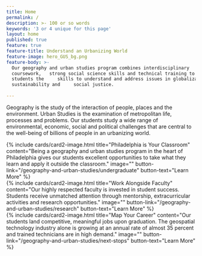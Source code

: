 ```yaml
---
title: Home
permalink: /
description: >- 100 or so words
keywords: '3 or 4 unique for this page'
layout: home
published: true
feature: true
feature-title: Understand an Urbanizing World
feature-image: hero_GUS_bg.png
feature-body: >-
  Our geography and urban studies program combines interdisciplinary
  coursework,   strong social science skills and technical training to give our
  students the     skills to understand and address issues in globalization,
  sustainability and     social justice.
  
---
```

Geography is the study of the interaction of people, places and the environment. Urban Studies is the examination of metropolitan life, processes and problems. Our students study a wide range of environmental, economic, social and political challenges that are central to the well-being of billions of people in an urbanizing world. 

<div class="row row-wide">
  <div class="col m12 l4">{% include cards/card2-image.html 
    title="Philadelphia is Your Classroom" 
    content="Being a geography and urban studies program in the heart of Philadelphia gives our students excellent opportunities to take what they learn and apply it outside the classroom." 
    image="" 
    button-link="/geography-and-urban-studies/undergraduate" 
    button-text="Learn More" %}
  </div>
  <div class="row row-wide">
    <div class="col m12 l4">{% include cards/card2-image.html 
      title="Work Alongside Faculty" 
      content="Our highly respected faculty is invested in student success. Students receive unmatched attention through mentorship, extracurricular activities and research opportunities." 
      image="" 
      button-link="/geography-and-urban-studies/research" 
      button-text="Learn More" %}
    </div>
    <div class="row row-wide">
      <div class="col m12 l4">{% include cards/card2-image.html 
        title="Map Your Career" 
        content="Our students land competitive, meaningful jobs upon graduation. The geospatial technology industry alone is growing at an annual rate of almost 35 percent and trained technicians are in high demand." 
        image="" 
        button-link="/geography-and-urban-studies/next-stops" 
        button-text="Learn More" %}
      </div>
</div>
